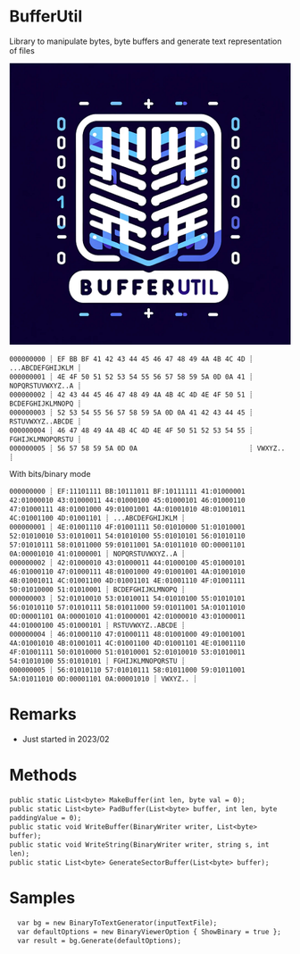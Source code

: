 ﻿# BufferUtil

Library to manipulate bytes, byte buffers and generate text representation of files

![Logo ](BufferUtil.50.png "Logo")

	000000000 ┊ EF BB BF 41 42 43 44 45 46 47 48 49 4A 4B 4C 4D ┊ ...ABCDEFGHIJKLM ┊ 
	000000001 ┊ 4E 4F 50 51 52 53 54 55 56 57 58 59 5A 0D 0A 41 ┊ NOPQRSTUVWXYZ..A ┊ 
	000000002 ┊ 42 43 44 45 46 47 48 49 4A 4B 4C 4D 4E 4F 50 51 ┊ BCDEFGHIJKLMNOPQ ┊ 
	000000003 ┊ 52 53 54 55 56 57 58 59 5A 0D 0A 41 42 43 44 45 ┊ RSTUVWXYZ..ABCDE ┊ 
	000000004 ┊ 46 47 48 49 4A 4B 4C 4D 4E 4F 50 51 52 53 54 55 ┊ FGHIJKLMNOPQRSTU ┊ 
	000000005 ┊ 56 57 58 59 5A 0D 0A                            ┊ VWXYZ..          ┊ 
	
With bits/binary mode

	000000000 ┊ EF:11101111 BB:10111011 BF:10111111 41:01000001 42:01000010 43:01000011 44:01000100 45:01000101 46:01000110 47:01000111 48:01001000 49:01001001 4A:01001010 4B:01001011 4C:01001100 4D:01001101 ┊ ...ABCDEFGHIJKLM ┊ 
	000000001 ┊ 4E:01001110 4F:01001111 50:01010000 51:01010001 52:01010010 53:01010011 54:01010100 55:01010101 56:01010110 57:01010111 58:01011000 59:01011001 5A:01011010 0D:00001101 0A:00001010 41:01000001 ┊ NOPQRSTUVWXYZ..A ┊ 
	000000002 ┊ 42:01000010 43:01000011 44:01000100 45:01000101 46:01000110 47:01000111 48:01001000 49:01001001 4A:01001010 4B:01001011 4C:01001100 4D:01001101 4E:01001110 4F:01001111 50:01010000 51:01010001 ┊ BCDEFGHIJKLMNOPQ ┊ 
	000000003 ┊ 52:01010010 53:01010011 54:01010100 55:01010101 56:01010110 57:01010111 58:01011000 59:01011001 5A:01011010 0D:00001101 0A:00001010 41:01000001 42:01000010 43:01000011 44:01000100 45:01000101 ┊ RSTUVWXYZ..ABCDE ┊ 
	000000004 ┊ 46:01000110 47:01000111 48:01001000 49:01001001 4A:01001010 4B:01001011 4C:01001100 4D:01001101 4E:01001110 4F:01001111 50:01010000 51:01010001 52:01010010 53:01010011 54:01010100 55:01010101 ┊ FGHIJKLMNOPQRSTU ┊ 
	000000005 ┊ 56:01010110 57:01010111 58:01011000 59:01011001 5A:01011010 0D:00001101 0A:00001010 ┊ VWXYZ.. ┊ 


# Remarks

- Just started in 2023/02


# Methods


	public static List<byte> MakeBuffer(int len, byte val = 0);
	public static List<byte> PadBuffer(List<byte> buffer, int len, byte paddingValue = 0);
	public static void WriteBuffer(BinaryWriter writer, List<byte> buffer);
	public static void WriteString(BinaryWriter writer, string s, int len);
	public static List<byte> GenerateSectorBuffer(List<byte> buffer);

# Samples

```cssharp
  var bg = new BinaryToTextGenerator(inputTextFile);
  var defaultOptions = new BinaryViewerOption { ShowBinary = true };
  var result = bg.Generate(defaultOptions);
```
